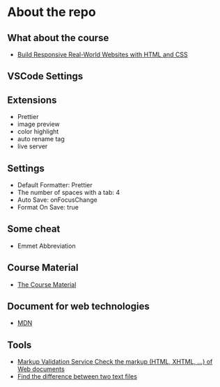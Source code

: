 # About the repo

## What about the course

- [Build Responsive Real-World Websites with HTML and CSS](https://www.udemy.com/course/design-and-develop-a-killer-website-with-html5-and-css3/)

## VSCode Settings

## Extensions

- Prettier
- image preview
- color highlight
- auto rename tag
- live server

## Settings

- Default Formatter: Prettier
- The number of spaces with a tab: 4
- Auto Save: onFocusChange
- Format On Save: true

## Some cheat

- Emmet Abbreviation

## Course Material

- [The Course Material](https://github.com/PacktPublishing/React-Native-4-in-a-Day)

## Document for web technologies

- [MDN](https://developer.mozilla.org/en-US/)

## Tools

- [Markup Validation Service Check the markup (HTML, XHTML, …) of Web documents](https://validator.w3.org/#validate_by_input)
- [Find the difference between two text files](https://www.diffchecker.com/)
